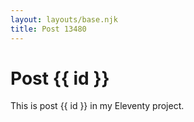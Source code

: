 ```yaml
---
layout: layouts/base.njk
title: Post 13480
---
```


# Post {{ id }}

This is post {{ id }} in my Eleventy project.
